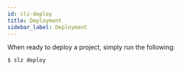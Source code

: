 ```yaml
---
id: cli-deploy
title: Deployment
sidebar_label: Deployment
---
```


When ready to deploy a project, simply run the following:

```bash
$ slz deploy
```
